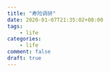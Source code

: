 ```yaml
---
title: "寿险调研"
date: 2020-01-07T21:35:02+08:00
tags:
    - life
categories:
    - life
comment: false
draft: true
---
```




